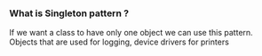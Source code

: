 ### What is Singleton pattern ?

If we want a class to have only one object we can use this pattern.  
Objects that are used for logging, device drivers for printers 